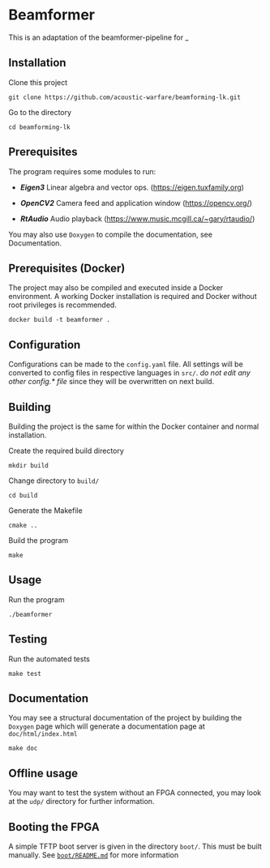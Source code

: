 # Beamformer 

This is an adaptation of the beamformer-pipeline for _

## Installation

Clone this project

    git clone https://github.com/acoustic-warfare/beamforming-lk.git

Go to the directory

    cd beamforming-lk

## Prerequisites

The program requires some modules to run: 

* ***Eigen3*** Linear algebra and vector ops. (https://eigen.tuxfamily.org)

* ***OpenCV2*** Camera feed and application window (https://opencv.org/)

* ***RtAudio*** Audio playback (https://www.music.mcgill.ca/~gary/rtaudio/)

You may also use `Doxygen` to compile the documentation, see Documentation.

## Prerequisites (Docker)

The project may also be compiled and executed inside a Docker environment. A working Docker installation is required and Docker without root privileges is recommended. 

    docker build -t beamformer .

## Configuration

Configurations can be made to the `config.yaml` file. All settings will be converted to config files in respective languages in `src/`. *do not edit any other config.\* file* since they will be overwritten on next build.

## Building

Building the project is the same for within the Docker container and normal installation. 


Create the required build directory

    mkdir build

Change directory to `build/`

    cd build

Generate the Makefile

    cmake ..

Build the program

    make

## Usage


Run the program

    ./beamformer

## Testing

Run the automated tests 

    make test


## Documentation 

You may see a structural documentation of the project by building the `Doxygen`
page which will generate a documentation page at `doc/html/index.html`

    make doc

## Offline usage 
You may want to test the system without an FPGA connected, you may look at the
`udp/` directory for further information. 

## Booting the FPGA
A simple TFTP boot server is given in the directory `boot/`. This must be built manually. See [`boot/README.md`](https://github.com/acoustic-warfare/beamforming-lk/tree/main/boot) for more information





